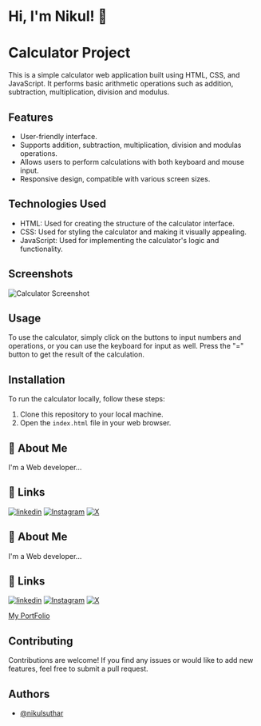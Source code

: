 # Hi, I'm Nikul! 👋
# Calculator Project

This is a simple calculator web application built using HTML, CSS, and JavaScript. It performs basic arithmetic operations such as addition, subtraction, multiplication, division and modulus.

## Features

- User-friendly interface.
- Supports addition, subtraction, multiplication, division and modulas operations.
- Allows users to perform calculations with both keyboard and mouse input.
- Responsive design, compatible with various screen sizes.

## Technologies Used

- HTML: Used for creating the structure of the calculator interface.
- CSS: Used for styling the calculator and making it visually appealing.
- JavaScript: Used for implementing the calculator's logic and functionality.


## Screenshots

![Calculator Screenshot](/screenshots/calculator.png)

## Usage

To use the calculator, simply click on the buttons to input numbers and operations, or you can use the keyboard for input as well. Press the "=" button to get the result of the calculation.

## Installation

To run the calculator locally, follow these steps:

1. Clone this repository to your local machine.
2. Open the `index.html` file in your web browser.

## 🚀 About Me
I'm a Web developer...

## 🔗 Links
[![linkedin](https://img.shields.io/badge/linkedin-0A66C2?style=for-the-badge&logo=linkedin&logoColor=white)](https://www.linkedin.com/in/nikulsuthar/)
[![Instagram](https://img.shields.io/badge/Instagram-E4405F?style=for-the-badge&logo=instagram&logoColor=white)](https://www.instagram.com/nikcodeorg)
[![X](https://img.shields.io/badge/twitter-1DA1F2?style=for-the-badge&logo=twitter&logoColor=white)](https://x.com/NikulSuthar27)
## 🚀 About Me
I'm a Web developer...

## 🔗 Links
[![linkedin](https://img.shields.io/badge/linkedin-0A66C2?style=for-the-badge&logo=linkedin&logoColor=white)](https://www.linkedin.com/in/nikulsuthar/)
[![Instagram](https://img.shields.io/badge/Instagram-E4405F?style=for-the-badge&logo=instagram&logoColor=white)](https://www.instagram.com/nikcodeorg)
[![X](https://img.shields.io/badge/twitter-1DA1F2?style=for-the-badge&logo=twitter&logoColor=white)](https://x.com/NikulSuthar27)

[My PortFolio](https://nikulsuthar.netlify.com)



## Contributing

Contributions are welcome! If you find any issues or would like to add new features, feel free to submit a pull request.

## Authors

- [@nikulsuthar](https://github.com/Nikulsuthar2)

